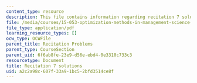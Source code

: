 ```yaml
---
content_type: resource
description: This file contains information regarding recitation 7 solutions.
file: /media/courses/15-053-optimization-methods-in-management-science-spring-2013/a2c2a98c607f33a91bc52bfd3514ce8f_MIT15_053S13_rec07sol.pdf
file_type: application/pdf
learning_resource_types: []
ocw_type: OCWFile
parent_title: Recitation Problems
parent_type: CourseSection
parent_uid: 6f6ab8fe-23e9-d56e-ebd4-0e3310c733c3
resourcetype: Document
title: Recitation 7 solutions
uid: a2c2a98c-607f-33a9-1bc5-2bfd3514ce8f
---
```

